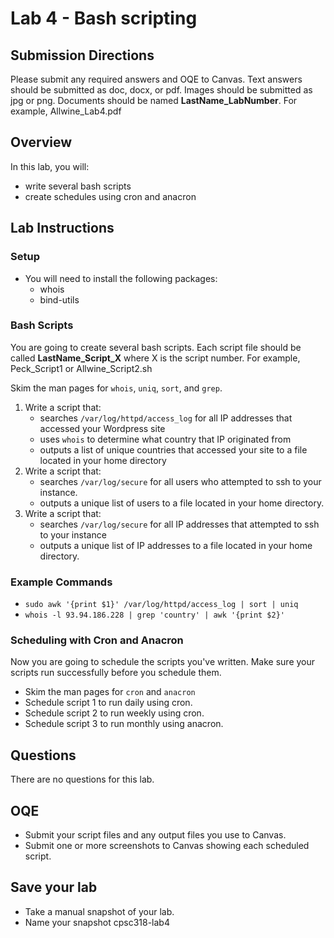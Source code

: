 # Lab 4 - Bash scripting

## Submission Directions
Please submit any required answers and OQE to Canvas. Text answers should be submitted as doc, docx, or pdf. Images should be submitted as jpg or png. Documents should be named **LastName_LabNumber**. For example, Allwine_Lab4.pdf

## Overview
In this lab, you will:
- write several bash scripts
- create schedules using cron and anacron

## Lab Instructions

### Setup

- You will need to install the following packages:
    - whois
    - bind-utils

### Bash Scripts

You are going to create several bash scripts. Each script file should be called **LastName_Script_X** where X is the script number. For example, Peck_Script1 or Allwine_Script2.sh

Skim the man pages for `whois`, `uniq`, `sort`, and `grep`. 

1. Write a script that:
    - searches `/var/log/httpd/access_log` for all IP addresses that accessed your Wordpress site 
    - uses `whois` to determine what country that IP originated from
    - outputs a list of unique countries that accessed your site to a file located in your home directory
2. Write a script that:
    - searches `/var/log/secure` for all users who attempted to ssh to your instance.
    - outputs a unique list of users to a file located in your home directory.
3. Write a script that:
    - searches `/var/log/secure` for all IP addresses that attempted to ssh to your instance
    - outputs a unique list of IP addresses to a file located in your home directory.
    
### Example Commands
- `sudo awk '{print $1}' /var/log/httpd/access_log | sort | uniq`
- `whois -l 93.94.186.228 | grep 'country' | awk '{print $2}'`

### Scheduling with Cron and Anacron

Now you are going to schedule the scripts you've written. Make sure your scripts run successfully before you schedule them.

- Skim the man pages for `cron` and `anacron`
- Schedule script 1 to run daily using cron.
- Schedule script 2 to run weekly using cron.
- Schedule script 3 to run monthly using anacron.


## Questions

There are no questions for this lab.

## OQE

- Submit your script files and any output files you use to Canvas.
- Submit one or more screenshots to Canvas showing each scheduled script.

## Save your lab
- Take a manual snapshot of your lab. 
- Name your snapshot cpsc318-lab4